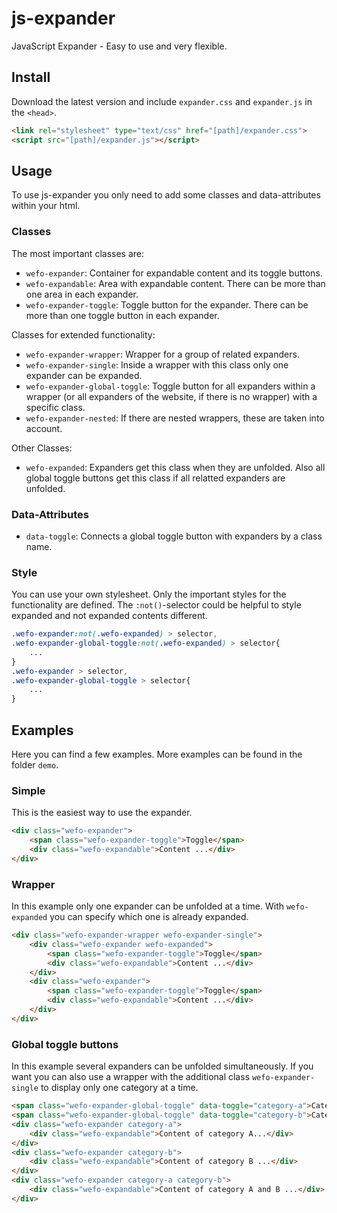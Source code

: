 # js-expander
JavaScript Expander - Easy to use and very flexible.

## Install
Download the latest version and include `expander.css` and `expander.js` in the `<head>`.
```html
<link rel="stylesheet" type="text/css" href="[path]/expander.css">
<script src="[path]/expander.js"></script>
```

## Usage
To use js-expander you only need to add some classes and data-attributes within your html.

### Classes
The most important classes are:
* `wefo-expander`: Container for expandable content and its toggle buttons.
* `wefo-expandable`: Area with expandable content. There can be more than one area in each expander.
* `wefo-expander-toggle`: Toggle button for the expander. There can be more than one toggle button in each expander.

Classes for extended functionality:
* `wefo-expander-wrapper`: Wrapper for a group of related expanders.
* `wefo-expander-single`: Inside a wrapper with this class only one expander can be expanded.
* `wefo-expander-global-toggle`: Toggle button for all expanders within a wrapper (or all expanders of the website, if there is no wrapper) with a specific class.
* `wefo-expander-nested`: If there are nested wrappers, these are taken into account.

Other Classes:
* `wefo-expanded`: Expanders get this class when they are unfolded. Also all global toggle buttons get this class if all relatted expanders are unfolded.

### Data-Attributes
* `data-toggle`: Connects a global toggle button with expanders by a class name.

### Style
You can use your own stylesheet. Only the important styles for the functionality are defined.
The `:not()`-selector could be helpful to style expanded and not expanded contents different.
```css
.wefo-expander:not(.wefo-expanded) > selector,
.wefo-expander-global-toggle:not(.wefo-expanded) > selector{
    ...
}
.wefo-expander > selector,
.wefo-expander-global-toggle > selector{
    ...
}
```

## Examples
Here you can find a few examples. More examples can be found in the folder `demo`.

### Simple
This is the easiest way to use the expander.
```html
<div class="wefo-expander">
    <span class="wefo-expander-toggle">Toggle</span>
    <div class="wefo-expandable">Content ...</div>
</div>
```

### Wrapper
In this example only one expander can be unfolded at a time. With `wefo-expanded` you can specify which one is already expanded.
```html
<div class="wefo-expander-wrapper wefo-expander-single">
    <div class="wefo-expander wefo-expanded">
        <span class="wefo-expander-toggle">Toggle</span>
        <div class="wefo-expandable">Content ...</div>
    </div>
    <div class="wefo-expander">
        <span class="wefo-expander-toggle">Toggle</span>
        <div class="wefo-expandable">Content ...</div>
    </div>
</div>
```

### Global toggle buttons
In this example several expanders can be unfolded simultaneously. If you want you can also use a wrapper with the additional class `wefo-expander-single` to display only one category at a time.
```html
<span class="wefo-expander-global-toggle" data-toggle="category-a">Category A</span>
<span class="wefo-expander-global-toggle" data-toggle="category-b">Category B</span>
<div class="wefo-expander category-a">
    <div class="wefo-expandable">Content of category A...</div>
</div>
<div class="wefo-expander category-b">
    <div class="wefo-expandable">Content of category B ...</div>
</div>
<div class="wefo-expander category-a category-b">
    <div class="wefo-expandable">Content of category A and B ...</div>
</div>
```

